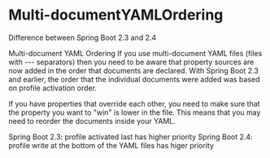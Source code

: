 # Multi-documentYAMLOrdering

Difference between Spring Boot 2.3 and 2.4

Multi-document YAML Ordering
If you use multi-document YAML files (files with --- separators) then you need to be aware that property sources are now added in the order that documents are declared. With Spring Boot 2.3 and earlier, the order that the individual documents were added was based on profile activation order.

If you have properties that override each other, you need to make sure that the property you want to "win" is lower in the file. This means that you may need to reorder the documents inside your YAML.

Spring Boot 2.3: profile activated last has higher priority
Spring Boot 2.4: profile write at the bottom of the YAML files has higer priority
